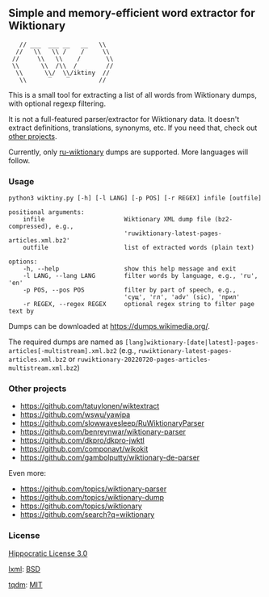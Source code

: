 ## Simple and memory-efficient word extractor for Wiktionary ##

```
   // ___  ___ __   __   \\
  //   \\   \\ /    /     \\
 //     \\   \\    /       \\
 \\      \\  /\\  /        //
  \\      \\/  \\/iktiny  //
   \\      ‾    ‾        //
```

This is a small tool for extracting a list of all words from Wiktionary dumps, with optional regexp filtering.

It is not a full-featured parser/extractor for Wiktionary data. It doesn't extract definitions, translations, synonyms, etc. If you need that, check out [other projects](#other-projects).

Currently, only [ru-wiktionary](https://ru.wiktionary.org/) dumps are supported. More languages will follow.

### Usage ###

```
python3 wiktiny.py [-h] [-l LANG] [-p POS] [-r REGEX] infile [outfile]

positional arguments:
	infile                      Wiktionary XML dump file (bz2-compressed), e.g.,
	                            'ruwiktionary-latest-pages-articles.xml.bz2'
	outfile                     list of extracted words (plain text)

options:
	-h, --help                  show this help message and exit
	-l LANG, --lang LANG        filter words by language, e.g., 'ru', 'en'
	-p POS, --pos POS           filter by part of speech, e.g.,
	                            'сущ', 'гл', 'adv' (sic), 'прил'
	-r REGEX, --regex REGEX     optional regex string to filter page text by
```

Dumps can be downloaded at https://dumps.wikimedia.org/.

The required dumps are named as
`[lang]wiktionary-[date|latest]-pages-articles[-multistream].xml.bz2`
(e.g., `ruwiktionary-latest-pages-articles.xml.bz2`
or `ruwiktionary-20220720-pages-articles-multistream.xml.bz2`)

### Other projects ###

- https://github.com/tatuylonen/wiktextract
- https://github.com/wswu/yawipa
- https://github.com/slowwavesleep/RuWiktionaryParser
- https://github.com/benreynwar/wiktionary-parser
- https://github.com/dkpro/dkpro-jwktl
- https://github.com/componavt/wikokit
- https://github.com/gambolputty/wiktionary-de-parser

Even more:

- https://github.com/topics/wiktionary-parser
- https://github.com/topics/wiktionary-dump
- https://github.com/topics/wiktionary
- https://github.com/search?q=wiktionary

### License ###

[Hippocratic License 3.0](https://firstdonoharm.dev/)

[lxml](https://lxml.de/): [BSD](https://github.com/lxml/lxml/blob/master/doc/licenses/BSD.txt)

[tqdm](https://github.com/tqdm/tqdm): [MIT](https://github.com/tqdm/tqdm/blob/master/LICENCE)
